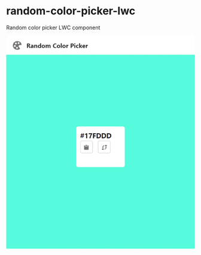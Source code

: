 # random-color-picker-lwc
Random color picker LWC component

![](https://github.com/arun12209/random-color-picker-lwc/blob/main/Images/Webp.net-gifmaker%20(1).gif)
